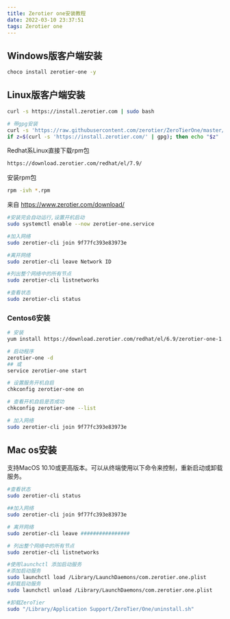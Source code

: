 ```yaml
---
title: Zerotier one安装教程
date: 2022-03-10 23:37:51
tags: Zerotier one
---
```

## Windows版客户端安装

```bash
choco install zerotier-one -y
```

## Linux版客户端安装

```bash
curl -s https://install.zerotier.com | sudo bash

# 带gpg安装
curl -s 'https://raw.githubusercontent.com/zerotier/ZeroTierOne/master/doc/contact%40zerotier.com.gpg' | gpg --import && \
if z=$(curl -s 'https://install.zerotier.com/' | gpg); then echo "$z" | sudo bash; fi
```

Redhat系Linux直接下载rpm包

```bash
https://download.zerotier.com/redhat/el/7.9/
```

安装rpm包

```bash
rpm -ivh *.rpm 
```

来自 https://www.zerotier.com/download/

```bash
#安装完会自动运行,设置开机启动
sudo systemctl enable --now zerotier-one.service
```

```bash
#加入网络
sudo zerotier-cli join 9f77fc393e83973e

#离开网络
sudo zerotier-cli leave Network ID

#列出整个网络中的所有节点
sudo zerotier-cli listnetworks

#查看状态
sudo zerotier-cli status
```

### Centos6安装

```bash
# 安装
yum install https://download.zerotier.com/redhat/el/6.9/zerotier-one-1.6.6-1.el6.x86_64.rpm -y

# 启动程序
zerotier-one -d
## 或 
service zerotier-one start

# 设置服务开机自启
chkconfig zerotier-one on

# 查看开机自启是否成功
chkconfig zerotier-one --list

# 加入网络
sudo zerotier-cli join 9f77fc393e83973e
```

## Mac os安装

支持MacOS 10.10或更高版本。可以从终端使用以下命令来控制，重新启动或卸载服务。

```bash
#查看状态
sudo zerotier-cli status

##加入网络
sudo zerotier-cli join 9f77fc393e83973e

# 离开网络
sudo zerotier-cli leave ################

# 列出整个网络中的所有节点
sudo zerotier-cli listnetworks

#使用launchctl 添加启动服务
#添加启动服务
sudo launchctl load /Library/LaunchDaemons/com.zerotier.one.plist
#卸载启动服务
sudo launchctl unload /Library/LaunchDaemons/com.zerotier.one.plist

#卸载ZeroTier
sudo "/Library/Application Support/ZeroTier/One/uninstall.sh"
```